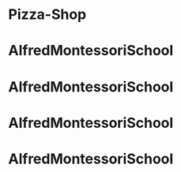 # Pizza-Shop
# AlfredMontessoriSchool
# AlfredMontessoriSchool
# AlfredMontessoriSchool
# AlfredMontessoriSchool
